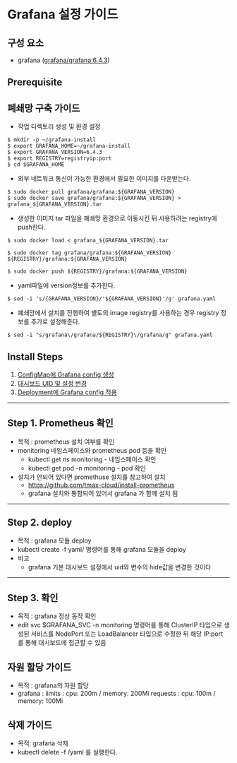 
# Grafana 설정 가이드

## 구성 요소
* grafana ([grafana/grafana:6.4.3](https://grafana.com/grafana/download))

## Prerequisite


## 폐쇄망 구축 가이드

* 작업 디렉토리 생성 및 환경 설정
```
$ mkdir -p ~/grafana-install
$ export GRAFANA_HOME=~/grafana-install
$ export GRAFANA_VERSION=6.4.3
$ export REGISTRY=registryip:port
$ cd $GRAFANA_HOME
```
* 외부 네트워크 통신이 가능한 환경에서 필요한 이미지를 다운받는다.
```
$ sudo docker pull grafana/grafana:${GRAFANA_VERSION}
$ sudo docker save grafana/grafana:${GRAFANA_VERSION} > grafana_${GRAFANA_VERSION}.tar
```
* 생성한 이미지 tar 파일을 폐쇄망 환경으로 이동시킨 뒤 사용하려는 registry에 push한다.
```
$ sudo docker load < grafana_${GRAFANA_VERSION}.tar

$ sudo docker tag grafana/grafana:${GRAFANA_VERSION} ${REGISTRY}/grafana:${GRAFANA_VERSION}

$ sudo docker push ${REGISTRY}/grafana:${GRAFANA_VERSION}

```
* yaml파일에 version정보를 추가한다.
```
$ sed -i 's/{GRAFANA_VERSION}/'${GRAFANA_VERSION}'/g' grafana.yaml
```

* 폐쇄망에서 설치를 진행하여 별도의 image registry를 사용하는 경우 registry 정보를 추가로 설정해준다.
```
$ sed -i "s/grafana\/grafana/${REGISTRY}\/grafana/g" grafana.yaml		 
```

## Install Steps
1. [ConfigMap에 Grafana config 생성](https://github.com/tmax-cloud/install-grafana/blob/main/README.md#step-1-configmap%EC%97%90-grafana-config-%EC%83%9D%EC%84%B1)
2. [대시보드 UID 및 설정 변경](https://github.com/tmax-cloud/install-grafana/blob/main/README.md#step-2-%EB%8C%80%EC%8B%9C%EB%B3%B4%EB%93%9C-uid-%EB%B0%8F-%EC%84%A4%EC%A0%95-%EB%B3%80%EA%B2%BD)
3. [Deployment에 Grafana config 적용](https://github.com/tmax-cloud/install-grafana/blob/main/README.md#step-3-deployment%EC%97%90-grafana-config-%EC%A0%81%EC%9A%A9)	


***

## Step 1. Prometheus 확인
* 목적 : prometheus 설치 여부를 확인
* monitoring 네임스페이스와 prometheus pod 등을 확인
	* kubectl get ns monitoring - 네임스페이스 확인
	* kubectl get pod -n monitoring - pod 확인
* 설치가 안되어 있다면 promethuse 설치를 참고하여 설치
	* https://github.com/tmax-cloud/install-prometheus
	* grafana 설치와 통합되어 있어서 grafana 가 함께 설치 됨


***

## Step 2. deploy
* 목적 : grafana 모듈 deploy
* kubectl create -f yaml/ 명령어를 통해 grafana 모듈을 deploy
* 비고
	* grafana 기본 대시보드 설정에서 uid와 변수의 hide값을 변경한 것이다


***

## Step 3. 확인
* 목적 : grafana 정상 동작 확인
* edit svc $GRAFANA_SVC -n monitoring 명령어를 통해 ClusterIP 타입으로 생성된 서비스를 NodePort 또는 LoadBalancer 타입으로 수정한 뒤 해당 IP:port 를 통해 대시보드에 접근할 수 있음


## 자원 할당 가이드
* 목적 : grafana의 자원 할당
* grafana :
	limits : cpu: 200m / memory: 200Mi
	requests : cpu: 100m / memory: 100Mi

## 삭제 가이드
* 목적: grafana 삭제
* kubectl delete -f /yaml 를 실행한다.
